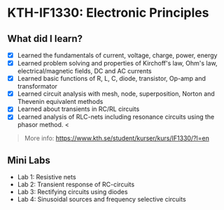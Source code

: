 # KTH-IF1330: Electronic Principles
## What did I learn? 
- [x] Learned the fundamentals of current, voltage, charge, power, energy
- [x] Learned problem solving and properties of Kirchoff's law, Ohm's law, electrical/magnetic fields, DC and AC currents 
- [x] Learned basic functions of R, L, C, diode, transistor, Op-amp and transformator
- [x] Learned circuit analysis with mesh, node, superposition, Norton and Thevenin equivalent methods
- [x] Learned about transients in RC/RL circuits
- [x] Learned analysis of RLC-nets including resonance circuits using the phasor method. < 
> More info: https://www.kth.se/student/kurser/kurs/IF1330/?l=en
## Mini Labs
- Lab 1: Resistive nets
- Lab 2: Transient response of RC-circuits
- Lab 3: Rectifying circuits using diodes
- Lab 4: Sinusoidal sources and frequency selective circuits

